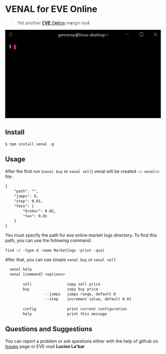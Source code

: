 # VENAL for EVE Online
>Yet another [E**VE** O**n**line](https://www.eveonline.com/) m**a**rgin too**l**

<p align="center">
    <img src="screenshot.gif" width="512" />
</p>

## Install

```
$ npm install venal -g
```

## Usage

After the first run (`venal buy` or `venal sell`) venal will be created `~/.venalrc` file:
```
{
    "path": "",
    "jumps": 0,
    "step": 0.01,
    "fees": {
        "broker": 0.02,
        "tax": 0.01
    }
}
```
You must specify the path for eve online market logs directory. To find this path, you can use the following command:

`find ~/ -type d -name Marketlogs -print -quit`

After that, you can use simple `venal buy` or `venal sell`


```
  venal help
  venal [command] <options>

        sell                copy sell price
        buy                 copy buy price
                  --jumps   jumps range, default 0
                  --step    increment value, default 0.01

        config              print current configuration
        help                print this message
```

## Questions and Suggestions

You can report a problem or ask questions either with the help of github on [Issues](https://github.com/gemoroy/venal/issues/new) page or EVE-mail **Lucien La'bar**
